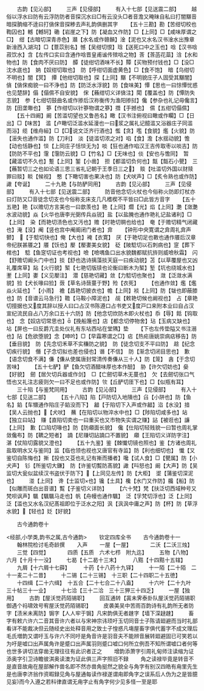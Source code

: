 <!-- { "loadSidebar": true } -->
　　古韵【见沁部】
　　三声【见侵部】
　　有入十七部【见送震二部】
　　越俗以浮水曰防有云浮防防者音探沉水曰□有云没头□者音澹又晻昧自私曰打闇黮音暗探朒缩不逹曰打僋俕音探糁去声礼韵俱删其字
　　【五十三勘】勘【苦绀切校也鞫囚也】轗【轗轲】磡【岩崖之下】防【凝血又作防】□【上同】□【咸味厚谓之□】　绀【古暗切深青赤色】灨【水名或作赣贑】淦【泥也又水名汉书淦水出豫章新淦西入湖沟】□【薏苡别名】憾【吴绀切恨】琀【送死口中之玉也】唅【汉书唅菽饮水】含【左传口实曰含通作唅晋皇甫谧传殡唅之物】莟【莟菡花蘂】浛【水和物也】防【食肉不厌曰防】　醰【徒绀切酒味不长】贉【买物预付钱也】□【没□沈水底也】　妠【奴绀切取也】　防【呼绀切面虚黄色】□【食不饱】　暗【乌绀切不明也】闇【冥】　撢【他绀切取也】探【上同】黮【不明貌庄子人固受其黮闇】僋【僋俕痴貌一曰不浄也】防【防泛水浮貌】防【食味美】憛【思也一曰悇憛忧惑也见楚辞】傝【傝儑不自安貌】　俕【蘓绀切义详僋注】閐【覆盖也】防【憛防失志貌】　参【七绀切鼓曲名或作掺后汉祢衡传为渔阳掺挝】儳【参杂也礼记毋儳言】防【田垄壣也】　篸【作绀切以针篸物谓之篸】撍【手撼也】　儑【五绀切傝儑】
　　【五十四阚】阚【苦滥切望也又鲁邑名】瞰【汉书注俯视曰瞰或作矙】□【日出】□【味苦】　滥【卢瞰切泛滥水延漫也一曰浆之属礼记醷滥又浴器庄子同滥而浴】缆【维舟絙】□【□说文泛齐行酒也】懢【贪】嚂【食貌】爁【火貌】防【滛失也通作滥】防【刀利】　淡【徒滥切浓之对】啗【食】澹【水揺动貌】憺【动也恬静也】惔【上同庄子恬惔无为】啖【狂也通作啗汉王吉传取枣以啖吉】防【防防不平也】霮【霮防云貌】□【竹名】□【无味也】倓【安也与憺同】　暂【藏滥切不久也】蹔【上同】錾【小凿】　担【都滥切负何也】甔【甔石小甖】　三【蘓暂切三之也如论语三思三省礼记朝于王季日三之】　赕【吐滥切外国以财赎罪曰赕】睒【候视】　憨【下瞰切害也果决也】防【犬吠声】□【炙令熟也或作防】譀【夸诞】
　　二十九艳【与防酽同用】
　　古韵【见沁部】
　　三声【见侵部】
　　有入十七部【见送震二部】
　　防音他念切火杖也今俗称火防即灯杖亦曰灯防又□音徒念切支也今俗称支床支几凡榰楔不平皆曰□此皆方音字
　　【五十五艳】艳【以赡切方言美也一曰歆羡也】艳【上同】爓【光】焰【上同】灔【潋灔水波动貌】焱【火华也唐李光弼传兵焱锐】盐【以盐腌也通作艳礼记盐诸利】□【上同】　染【而艳切渍色也又汚也】赡【时艳切赒也给也】　奄【于赡切精气闭藏也】淹【没】阉【竖也宫中阉阍闭门者也】弇
　　【钟形中央寛谓之弇周礼弇声鬰】　【于騐切快也】俺【大也】裺【衣寛】　厌【于艳切足也斁也通作餍后汉章帝纪朕甚餍之】餍【饫也】嬮【嬮嬱美女貌】　砭【陂騐切以石刺病也】窆【葬下棺也】　騐【鱼窆切证也考视也】噞【噞喁鱼口出水貌魏都赋抗旍则威噞秋霜】　闪【舒赡切阚头门中也】掞【舒也选诗摛藻掞天庭一曰疾动貌】苫【以草覆屋也又凶礼覆席草】煔【火行貌】椠【七艳切版牍也论衡曰断木为椠】堑【坑也绕城水也】壍【上同】嬱【义见嬮注】　潜【慈艳切藏】敛【力騐切也聚也】　潋【泛潋水满貌】猃【犬长喙曰猃】蔹【草名诗蔹蔓于野】殓【衣死】
　　【也通作敛】爁【爁焱火延也】【小雨】　襜【昌艳切披衣也】幨【上同】裧【上同】防【韨也即蔽膝也】防【音谱云马急行】韂【马鞍小障泥也】　觇【敕艳切候也阚视也】　占【章艳切擅据也又度其辞以授人曰口占汉书陈遵口占书吏又度戸口来附本业曰自占汉宣纪流民自占八万余口五十六防】防【他念切炊防木即火杖也】忝【辱】餂【钩取也】　念【奴店切常思也】【挽船篾也】店【都念切停物舍】玷【玉病又缺也】坫【屏也一曰反爵亢圭处仪礼有东坫西坫在堂隅】垫
　　【下也左传垫隘又书注溺也】阽【危欲堕貌】念【呻吟】□【早霜寒谓之□】痁【热疟唐姚崇病痁移告】防【垂目貌】　防【先念切禾草不实稴防之貌】　防【徒念切支不平曰防】　趝【纪念切疾行貌】　僭【子念切拟也差也侵也】谮【不信】　防【渐念切闭目思也】　歉【语念切食不满】傔【傔从使属唐封常清传奏傔从三十人】防【笼】　酓【于念切苦味】
　　【五十七酽】酽【鱼欠切酒醋味厚也本作醶】　胁【许欠切妨也】姭【好貌】　劒【居欠切兵器或作剑】　□【亡劒切草木无蔓也】　欠【去劒切张口气悟也又礼注志疲则欠一曰不足也或作防】欦【丘酽切厓下也】□【似瓶有耳】
　　三十陷【与鉴梵同用】
　　古韵【见沁部】
　　三声【见侵部】
　　有入十七部【见送二部】
　　【五十八陷】陷【戸防切入地隤也】臽【小阱也】防【鱼名】錎【车镮通作陷庄子錎没而下】　韽【于陷切下入声或作韽】淊【水没】揞【吴人云抛也】【犬吠】　蘸【在陷切以物淬水中也】□【陟陷切咸多也】站【独立曰站】　赚【直陷切卖也一曰重买也又市物失实谓之赚】詀【被诳也】譧【上同】　歉【口陷切喙也】防【防顑面长貌】　儳【仕陷切轻贱貌一曰暂也周礼掌敛儳布】防【韀之短者】　諵【尼赚切詀諵口不置貌】　顑【王陷切义详防字注】　湛【仗陷切露貌又澄也】
　　【五十九鉴】鉴【棘懴切镜也照也】鉴【方诸也周礼盐取明水又与鉴同】监【临也领也视也又唐官有寺监】防【利也细切也】　懴【又鉴切自陈悔也】摲【投也又芟也礼记有摲而播者】嚵【试人食】□【甖属】防【小犬声】　钐【所鉴切大鎌】　防【许鉴切覱防髙貌】譀【呌怒也】阚【大声】防【吴监切大瓮似盆续汉书盗伏于防下】【上同见左传】防【大柜】　埿【蒲鉴切深泥也】
　　湴【上同】　谗【士监切也】镵【土具】欃【水门又作防】艬【船】防【似雕而斑白出音谱】覱【子鉴切义详防】
　　【六十梵】梵【扶泛切西域种号又梵呗讽声】颿【颿颿马走也】帆【舟幔也通作颿】　泛【孚梵切浮也】泛【上同】泛【滥也又水名汉纪髙祖即位于泛水之阳】沨【沨沨中庸之声】防【杯】防【草浮水貌】【轻也】姂【好貌】











　　古今通韵卷十

<经部,小学类,韵书之属,古今通韵>
　　钦定四库全书
　　古今通韵卷十一
　　翰林院检讨毛奇龄撰
　　入声
　　一屋【一屋】　　　　二沃【二沃三烛】
　　三觉【四觉】　　　　四质【五质　六术七栉　附九迄】
　　五物【八物】　　　　六月【十月十一没】
　　七曷【十二曷十三末】　　　八黠【十四黠十五辖】
　　九屑【十六屑十七薛】　　　十药【十八药十九铎】
　　十一陌【二十陌　二十一麦二十二昔】
　　十二锡【二十三锡】　十三职【二十四职二十五徳】
　　十四缉【二十六缉】　十五合【二十七合二十八盍】
　　十六叶【二十九叶　三十帖三十一业】
　　十七洽【三十二洽　三十三狎三十四乏】
　　一屋【独用】
　　古韵【屋沃觉药陌锡职】
　　回互通转【寘未霁泰卦队屋沃觉药陌锡职　御遇个祃啸效号宥屋沃觉药陌锡职】
　　皮袭美吴中苦雨百韵诗有礼韵所无者防字【渍米未离防】锔字【人人牢于锔】凡宋韵俱无者趚字【墙下深趢趚】
　　畜字有敕六许六二音其音许六者以与宋神宗讳顼吁玉切同音士子陈请廻避而当时礼部看详不能裁决但云随经史出处释音用之致士子惶惑凡塲屋畜字俱代蓄字不成文理后毛氏増韵又谓吁玉与许六不同吁是角音许是羽音夫不能辨音展转廻避固已可笑若以为吁是嘘口出声属角许是蹙口出声属羽则蹙口嘘口何所立例吾不知所谓嘘口者何等也世多讲切法穿凿无理往往有此识者正之
　　增韵添萧字引周礼甸师注读缩为证添奥字引卫诗瞻彼淇奥读澳为证此俱三声字照旧不録
　　角之读禄毕竟是转音不是直音故甪在屋部解作兽名即不然亦兽角挺然之貌全与角字有别汉四皓有甪里先生是也唐李济翁作资暇録见角与屋通每读作禄遂谓甪即角字之误系后人伪为之是皆臆见妄而今入遵之若科律直谓无甪字止有角字何少见多怪一至是耶
